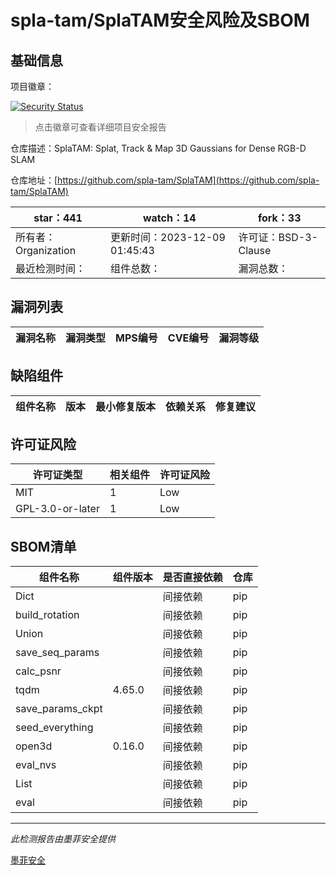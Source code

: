 # spla-tam/SplaTAM安全风险及SBOM

## 基础信息

项目徽章：

[![Security Status](https://www.murphysec.com/platform3/v31/badge/1733194468202336256.svg)](https://www.murphysec.com/console/report/1732833602456477696/1733194468202336256)

> 点击徽章可查看详细项目安全报告

仓库描述：SplaTAM: Splat, Track & Map 3D Gaussians for Dense RGB-D SLAM

仓库地址：[https://github.com/spla-tam/SplaTAM](https://github.com/spla-tam/SplaTAM)

| star：441 | watch：14 | fork：33 |
| ----------- | -------------- | ------------ |
| 所有者：Organization | 更新时间：2023-12-09 01:45:43 | 许可证：BSD-3-Clause |
| 最近检测时间： | 组件总数： | 漏洞总数： |




## 漏洞列表

| 漏洞名称 | 漏洞类型 | MPS编号 | CVE编号 | 漏洞等级 |
| ------- | ------ | ------- | ------ | ----- |





## 缺陷组件

| 组件名称 | 版本 | 最小修复版本 | 依赖关系 | 修复建议 |
| -------- | ---- | ------------ | -------- | -------- |





## 许可证风险

| 许可证类型 | 相关组件 | 许可证风险 |
| ---------- | -------- | ---------- |
|MIT|1|Low|
|GPL-3.0-or-later|1|Low|




## SBOM清单

| 组件名称 | 组件版本 | 是否直接依赖 | 仓库 |
| -------- | -------- | ------------ | ---- |
|Dict||间接依赖|pip|
|build_rotation||间接依赖|pip|
|Union||间接依赖|pip|
|save_seq_params||间接依赖|pip|
|calc_psnr||间接依赖|pip|
|tqdm|4.65.0|间接依赖|pip|
|save_params_ckpt||间接依赖|pip|
|seed_everything||间接依赖|pip|
|open3d|0.16.0|间接依赖|pip|
|eval_nvs||间接依赖|pip|
|List||间接依赖|pip|
|eval||间接依赖|pip|


------

*此检测报告由墨菲安全提供*

[墨菲安全](www.murphysec.com)